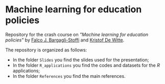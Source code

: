 # Machine learning for education policies

Repository for the crash course on _"Machine learning for education policies"_ by [Falco J. Bargagli-Stoffi](https://www.falcobargaglistoffi.com) and [Kristof De Witte](https://feb.kuleuven.be/kristof.dewitte).

The repository is organized as follows:
* In the folder <tt>`Slides`</tt> you find the slides used for the presentation;
* In the folder <tt>`R_applications`</tt> you find the codes and datasets for the *R* applications;
* In the folder <tt>`References`</tt> you find the main references.

